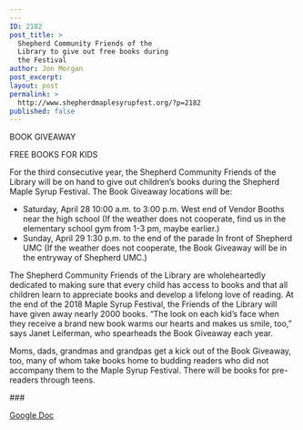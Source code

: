 ```yaml
---
---
ID: 2182
post_title: >
  Shepherd Community Friends of the
  Library to give out free books during
  the Festival
author: Jon Morgan
post_excerpt:
layout: post
permalink: >
  http://www.shepherdmaplesyrupfest.org/?p=2182
published: false
---
```

<p></p>
<p></p>
<p>BOOK GIVEAWAY</p>
<p>FREE BOOKS FOR KIDS</p>
<p>For the third consecutive year, the Shepherd Community Friends of the Library will be on hand to give out children’s books during the Shepherd Maple Syrup Festival. The Book Giveaway locations will be:</p>
<ul>
<li>Saturday, April 28 10:00 a.m. to 3:00 p.m. West end of Vendor Booths near the high school (If the weather does not cooperate, find us in the elementary school gym from 1-3 pm, maybe earlier.)</li>
<li>Sunday, April 29 1:30 p.m. to the end of the parade In front of Shepherd UMC (If the weather does not cooperate, the Book Giveaway will be in the entryway of Shepherd UMC.)</li>
</ul>
<p>The Shepherd Community Friends of the Library are wholeheartedly dedicated to making sure that every child has access to books and that all children learn to appreciate books and develop a lifelong love of reading. At the end of the 2018 Maple Syrup Festival, the Friends of the Library will have given away nearly 2000 books. “The look on each kid’s face when they receive a brand new book warms our hearts and makes us smile, too,” says Janet Leiferman, who spearheads the Book Giveaway each year.</p>
<p>Moms, dads, grandmas and grandpas get a kick out of the Book Giveaway, too, many of whom take books home to budding readers who did not accompany them to the Maple Syrup Festival. There will be books for pre-readers through teens.</p>
<p>###</p>
<p></p>
<p><a href="https://docs.google.com/document/d/1Dz2wWkzofuA7Eop4DK6RGzfN6wsllTVZEitNba2LI0U/edit?usp=sharing">Google Doc</a></p>